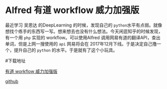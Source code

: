 #  Alfred 有道 workflow 威力加强版

最近学习 吴恩达 的DeepLearning 的时候，发现自己的 `python`水平有点弱。就像想找个练手的东西写一写。想来想去也没有什么想法。今天闲逛知乎的时候发现，有一个用 `php` 实现的 workflow。可以使用Alfred 调用网易有道的翻译API，查出单词，但是上网一搜使用的 `api` 网易将会在 2017年12月下线。于是决定自己撸一个，提升自己的 `python` 的水平。于是就有了这个小玩具。

#下载地址

[有道 workflow 威力加强版](http://7u2r32.com1.z0.glb.clouddn.com/youdao_pro.alfredworkflow)

[github](https://github.com/diaozxin007/youdao)

